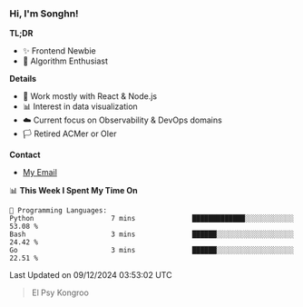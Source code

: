 ### Hi, I'm Songhn!

**TL;DR**

- ✨ Frontend Newbie
- 🎈 Algorithm Enthusiast

**Details**

- 🎯 Work mostly with React & Node.js
- 📊 Interest in data visualization
- ☁️ Current focus on Observability & DevOps domains
- 🏳️ Retired ACMer or OIer

**Contact**
- [My Email](mailto:songhn233@gmail.com)

<!--START_SECTION:waka-->
📊 **This Week I Spent My Time On** 

```text
💬 Programming Languages: 
Python                   7 mins              █████████████░░░░░░░░░░░░   53.08 % 
Bash                     3 mins              ██████░░░░░░░░░░░░░░░░░░░   24.42 % 
Go                       3 mins              ██████░░░░░░░░░░░░░░░░░░░   22.51 % 
```


 Last Updated on 09/12/2024 03:53:02 UTC
<!--END_SECTION:waka-->

> El Psy Kongroo

